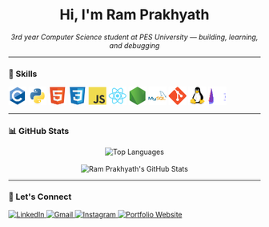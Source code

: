 <!-- GitHub README.md -->

<h1 align="center">Hi, I'm Ram Prakhyath</h1>

<p align="center">
    <i>3rd year Computer Science student at PES University — building, learning, and debugging</i>
</p>

---

### 🧠 Skills

<p align="left">
    <a href="https://docs.microsoft.com/en-us/cpp/?view=msvc-170" target="_blank"><img src="./icons/c-original.svg" width="36" height="36" alt="C" /></a>
    <a href="https://www.python.org/" target="_blank"><img src="./icons/python-original.svg" width="36" height="36" alt="Python" /></a>
    <a href="https://developer.mozilla.org/en-US/docs/Glossary/HTML5" target="_blank"><img src="./icons/html5-original.svg" width="36" height="36" alt="HTML5" /></a>
    <a href="https://www.w3.org/TR/CSS/#css" target="_blank"><img src="./icons/css3-original.svg" width="36" height="36" alt="CSS3" /></a>
    <a href="https://developer.mozilla.org/en-US/docs/Web/JavaScript" target="_blank"><img src="./icons/javascript-original.svg" width="36" height="36" alt="JavaScript" /></a>
    <a href="https://reactjs.org/" target="_blank"><img src="./icons/react-original.svg" width="36" height="36" alt="React" /></a>
    <a href="https://nodejs.org/en/" target="_blank"><img src="./icons/nodejs-original.svg" width="36" height="36" alt="NodeJS" /></a>
    <a href="https://www.mysql.com/" target="_blank"><img src="./icons/mysql-original.svg" width="36" height="36" alt="MySQL" /></a>
    <a href="https://git-scm.com/" target="_blank"><img src="./icons/git-original.svg" width="36" height="36" alt="Git" /></a>
    <a href="https://www.linux.org" target="_blank"><img src="./icons/linux-original.svg" width="36" height="36" alt="Linux" /></a>
    <a href="https://www.endeavouros.com" target="_blank"><img src="./icons/endeavouros.svg" width="36" height="36" alt="EndeavourOS" /></a>
</p>

---

### 📊 GitHub Stats

<p align="center">
    <img src="https://github-readme-stats.vercel.app/api/top-langs/?username=RamPrakhyath05&langs_count=10&title_color=ff0000&text_color=ffffff&icon_color=ff0000&bg_color=0d1117&hide_border=true&locale=en&custom_title=Top%20Languages" alt="Top Languages" />
    <br /><br />
    <img src="https://github-readme-stats.vercel.app/api?username=RamPrakhyath05&show_icons=true&hide=&count_private=true&title_color=ff0000&text_color=ffffff&icon_color=ff0000&bg_color=0d1117&hide_border=true&show_icons=true" alt="Ram Prakhyath's GitHub Stats" />
</p>

---

### 🚀 Let's Connect

<p align="left">
    <a href="https://www.linkedin.com/in/ramprakhyath/" target="_blank">
        <img src="https://img.shields.io/badge/LinkedIn-blue?style=for-the-badge&logo=linkedin&logoColor=white" alt="LinkedIn" />
    </a>
    <a href="mailto:ramprakhyath@gmail.com" target="_blank">
        <img src="https://img.shields.io/badge/Gmail-D14836?style=for-the-badge&logo=gmail&logoColor=white" alt="Gmail" />
    </a>
    <a href="https://instagram.com/ramprakhyath" target="_blank">
        <img src="https://img.shields.io/badge/Instagram-E4405F?style=for-the-badge&logo=instagram&logoColor=white" alt="Instagram" />
    </a>
    <a href="https://portfoliowebsite-delta-two.vercel.app" target="_blank">
        <img src="https://img.shields.io/badge/Portfolio-000000?style=for-the-badge&logo=vercel&logoColor=white" alt="Portfolio Website" />
    </a>
</p>

